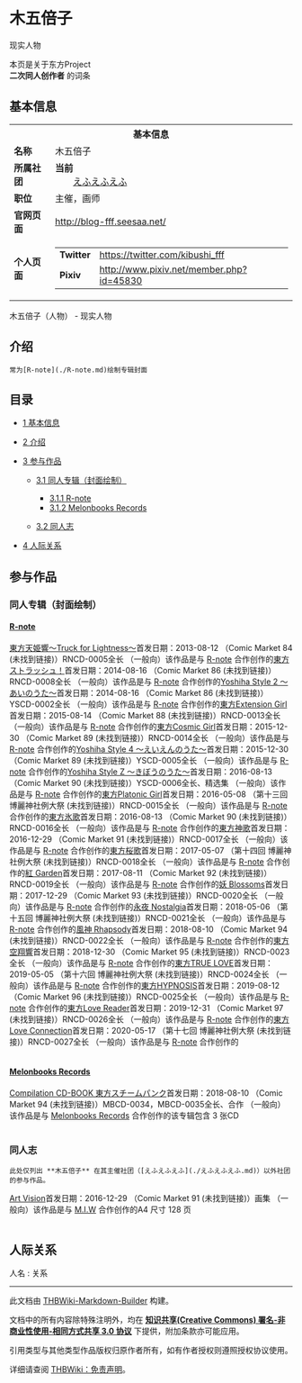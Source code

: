 # 木五倍子

<!-- source html: G:\repos\THBWiki-Markdown-Builder\THBWikiMarkdown\Temp\main\b\b9\ns0%3A%E6%9C%A8%E4%BA%94%E5%80%8D%E5%AD%90.html -->

现实人物

本页是关于东方Project  
 **二次同人创作者** 的词条
## 基本信息

<table><tbody><tr><th colspan="3">基本信息</th></tr><tr><td class="label"><b>名称</b></td><td> 木五倍子 </td></tr><tr><td class="label"><b>所属社团</b></td><td><b>当前</b><div style="margin-left:2em;"><a href="./えふえふえふ.md" title="えふえふえふ">えふえふえふ</a></div></td></tr><tr><td class="label"><b>职位</b></td><td>主催，画师</td></tr><tr><td class="label"><b>官网页面</b></td><td><a rel="nofollow" class="external free" href="http://blog-fff.seesaa.net/">http://blog-fff.seesaa.net/</a></td></tr><tr><td class="label"><b>个人页面</b></td><td><table border="0" cellspacing="0" cellpadding="0"><tbody><tr><td><b>Twitter</b></td><td><a rel="nofollow" class="external free" href="https://twitter.com/kibushi_fff">https://twitter.com/kibushi_fff</a></td></tr><tr><td><b>Pixiv</b></td><td><a rel="nofollow" class="external free" href="http://www.pixiv.net/member.php?id=45830">http://www.pixiv.net/member.php?id=45830</a></td></tr></tbody></table></td></tr></tbody></table>

木五倍子（人物） - 现实人物
## 介绍
```
常为[R-note](./R-note.md)绘制专辑封面
```

## 目录

- [1 基本信息](#基本信息)
- [2 介绍](#介绍)
- [3 参与作品](#参与作品)

  - [3.1 同人专辑（封面绘制）](#同人专辑（封面绘制）)

    - [3.1.1 R-note](#R-note)
    - [3.1.2 Melonbooks Records](#Melonbooks_Records)



  - [3.2 同人志](#同人志)



- [4 人际关系](#人际关系)




## 参与作品
### 同人专辑（封面绘制）
#### [R-note](./R-note.md)
[](./東方天姫響_～Truck_for_Lightness～.md)[東方天姫響～Truck for Lightness～](./東方天姫響_～Truck_for_Lightness～.md)首发日期：2013-08-12 （Comic Market 84 (未找到链接)）RNCD-0005全长 （一般向）该作品是与 [R-note](./R-note.md) 合作创作的[](./東方ストラッシュ！.md)[東方ストラッシュ！](./東方ストラッシュ！.md)首发日期：2014-08-16 （Comic Market 86 (未找到链接)）RNCD-0008全长 （一般向）该作品是与 [R-note](./R-note.md) 合作创作的[](./Yoshiha_Style_2_～あいのうた～.md)[Yoshiha Style 2 ～あいのうた～](./Yoshiha_Style_2_～あいのうた～.md)首发日期：2014-08-16 （Comic Market 86 (未找到链接)）YSCD-0002全长 （一般向）该作品是与 [R-note](./R-note.md) 合作创作的[](./東方Extension_Girl.md)[東方Extension Girl](./東方Extension_Girl.md)首发日期：2015-08-14 （Comic Market 88 (未找到链接)）RNCD-0013全长 （一般向）该作品是与 [R-note](./R-note.md) 合作创作的[](./東方Cosmic_Girl.md)[東方Cosmic Girl](./東方Cosmic_Girl.md)首发日期：2015-12-30 （Comic Market 89 (未找到链接)）RNCD-0014全长 （一般向）该作品是与 [R-note](./R-note.md) 合作创作的[](./Yoshiha_Style_4_～えいえんのうた～.md)[Yoshiha Style 4 ～えいえんのうた～](./Yoshiha_Style_4_～えいえんのうた～.md)首发日期：2015-12-30 （Comic Market 89 (未找到链接)）YSCD-0005全长 （一般向）该作品是与 [R-note](./R-note.md) 合作创作的[](./Yoshiha_Style_Z_～きぼうのうた～.md)[Yoshiha Style Z ～きぼうのうた～](./Yoshiha_Style_Z_～きぼうのうた～.md)首发日期：2016-08-13 （Comic Market 90 (未找到链接)）YSCD-0006全长、​精选集 （一般向）该作品是与 [R-note](./R-note.md) 合作创作的[](./東方Platonic_Girl.md)[東方Platonic Girl](./東方Platonic_Girl.md)首发日期：2016-05-08 （第十三回 博麗神社例大祭 (未找到链接)）RNCD-0015全长 （一般向）该作品是与 [R-note](./R-note.md) 合作创作的[](./東方氷歌.md)[東方氷歌](./東方氷歌.md)首发日期：2016-08-13 （Comic Market 90 (未找到链接)）RNCD-0016全长 （一般向）该作品是与 [R-note](./R-note.md) 合作创作的[](./東方神歌.md)[東方神歌](./東方神歌.md)首发日期：2016-12-29 （Comic Market 91 (未找到链接)）RNCD-0017全长 （一般向）该作品是与 [R-note](./R-note.md) 合作创作的[](./東方桜歌.md)[東方桜歌](./東方桜歌.md)首发日期：2017-05-07 （第十四回 博麗神社例大祭 (未找到链接)）RNCD-0018全长 （一般向）该作品是与 [R-note](./R-note.md) 合作创作的[](./紅_Garden.md)[紅 Garden](./紅_Garden.md)首发日期：2017-08-11 （Comic Market 92 (未找到链接)）RNCD-0019全长 （一般向）该作品是与 [R-note](./R-note.md) 合作创作的[](./妖_Blossoms.md)[妖 Blossoms](./妖_Blossoms.md)首发日期：2017-12-29 （Comic Market 93 (未找到链接)）RNCD-0020全长 （一般向）该作品是与 [R-note](./R-note.md) 合作创作的[](./永夜_Nostalgia.md)[永夜 Nostalgia](./永夜_Nostalgia.md)首发日期：2018-05-06 （第十五回 博麗神社例大祭 (未找到链接)）RNCD-0021全长 （一般向）该作品是与 [R-note](./R-note.md) 合作创作的[](./風神_Rhapsody.md)[風神 Rhapsody](./風神_Rhapsody.md)首发日期：2018-08-10 （Comic Market 94 (未找到链接)）RNCD-0022全长 （一般向）该作品是与 [R-note](./R-note.md) 合作创作的[](./東方空翔響.md)[東方空翔響](./東方空翔響.md)首发日期：2018-12-30 （Comic Market 95 (未找到链接)）RNCD-0023全长 （一般向）该作品是与 [R-note](./R-note.md) 合作创作的[](./東方TRUE_LOVE.md)[東方TRUE LOVE](./東方TRUE_LOVE.md)首发日期：2019-05-05 （第十六回 博麗神社例大祭 (未找到链接)）RNCD-0024全长 （一般向）该作品是与 [R-note](./R-note.md) 合作创作的[](./東方HYPNOSIS.md)[東方HYPNOSIS](./東方HYPNOSIS.md)首发日期：2019-08-12 （Comic Market 96 (未找到链接)）RNCD-0025全长 （一般向）该作品是与 [R-note](./R-note.md) 合作创作的[](./東方Love_Reader.md)[東方Love Reader](./東方Love_Reader.md)首发日期：2019-12-31 （Comic Market 97 (未找到链接)）RNCD-0026全长 （一般向）该作品是与 [R-note](./R-note.md) 合作创作的[](./東方Love_Connection.md)[東方Love Connection](./東方Love_Connection.md)首发日期：2020-05-17 （第十七回 博麗神社例大祭 (未找到链接)）RNCD-0027全长 （一般向）该作品是与 [R-note](./R-note.md) 合作创作的
<table><style data-mw-deduplicate="TemplateStyles:r686458">.mw-parser-output .simple_work{display:grid;min-height:calc(120px + 0.5rem);grid-template-columns:calc(120px + 0.5rem)1fr;grid-template-rows:auto 1fr;grid-template-areas:"cover title""cover props";overflow:hidden}.mw-parser-output .simple_work-cover{grid-area:cover;align-self:center;justify-self:center;overflow:hidden;max-width:100%;max-height:100%;padding:0.25rem;word-break:break-all}.mw-parser-output .simple_work-cover a.new{display:block;text-align:center;padding:0.25rem}.mw-parser-output .simple_work-title{grid-area:title;margin-top:0.25rem;padding-left:0.25rem;font-weight:bold}.mw-parser-output .simple_work-props{grid-area:props;padding-left:0.25rem}.mw-parser-output .simple_work-prop{margin:0.125rem 0}</style>

<link rel="mw-deduplicated-inline-style" href="mw-data:TemplateStyles:r686458">

<link rel="mw-deduplicated-inline-style" href="mw-data:TemplateStyles:r686458">

<link rel="mw-deduplicated-inline-style" href="mw-data:TemplateStyles:r686458">

<link rel="mw-deduplicated-inline-style" href="mw-data:TemplateStyles:r686458">

<link rel="mw-deduplicated-inline-style" href="mw-data:TemplateStyles:r686458">

<link rel="mw-deduplicated-inline-style" href="mw-data:TemplateStyles:r686458">

<link rel="mw-deduplicated-inline-style" href="mw-data:TemplateStyles:r686458">

<link rel="mw-deduplicated-inline-style" href="mw-data:TemplateStyles:r686458">

<link rel="mw-deduplicated-inline-style" href="mw-data:TemplateStyles:r686458">

<link rel="mw-deduplicated-inline-style" href="mw-data:TemplateStyles:r686458">

<link rel="mw-deduplicated-inline-style" href="mw-data:TemplateStyles:r686458">

<link rel="mw-deduplicated-inline-style" href="mw-data:TemplateStyles:r686458">

<link rel="mw-deduplicated-inline-style" href="mw-data:TemplateStyles:r686458">

<link rel="mw-deduplicated-inline-style" href="mw-data:TemplateStyles:r686458">

<link rel="mw-deduplicated-inline-style" href="mw-data:TemplateStyles:r686458">

<link rel="mw-deduplicated-inline-style" href="mw-data:TemplateStyles:r686458">

<link rel="mw-deduplicated-inline-style" href="mw-data:TemplateStyles:r686458">

<link rel="mw-deduplicated-inline-style" href="mw-data:TemplateStyles:r686458">

<link rel="mw-deduplicated-inline-style" href="mw-data:TemplateStyles:r686458">
</table>


#### [Melonbooks Records](./Melonbooks_Records.md)
[](./Compilation_CD-BOOK_東方スチームパンク.md)[Compilation CD-BOOK 東方スチームパンク](./Compilation_CD-BOOK_東方スチームパンク.md)首发日期：2018-08-10 （Comic Market 94 (未找到链接)）MBCD-0034，MBCD-0035全长、​合作 （一般向）该作品是与 [Melonbooks Records](./Melonbooks_Records.md) 合作创作的该专辑包含 3 张CD
<table><link rel="mw-deduplicated-inline-style" href="mw-data:TemplateStyles:r686458">
</table>


### 同人志
```
此处仅列出 **木五倍子** 在其主催社团（[えふえふえふ](./えふえふえふ.md)）以外社团的参与作品。
```

[](./Art_Vision.md)[Art Vision](./Art_Vision.md)首发日期：2016-12-29 （Comic Market 91 (未找到链接)）画集 （一般向）该作品是与 [M.I.W](./M.I.W.md) 合作创作的A4&#160;尺寸 128&#160;页
<table><link rel="mw-deduplicated-inline-style" href="mw-data:TemplateStyles:r686458">
</table>


## 人际关系
人名
: 关系





---

此文档由 [THBWiki-Markdown-Builder](https://github.com/Delsin-Yu/THBWiki-Markdown-Builder) 构建。

文档中的所有内容除特殊注明外，均在 [**知识共享(Creative Commons) 署名-非商业性使用-相同方式共享 3.0 协议**](https://creativecommons.org/licenses/by-sa/3.0/deed.zh-hans) 下提供，附加条款亦可能应用。

引用类型与其他类型作品版权归原作者所有，如有作者授权则遵照授权协议使用。

详细请查阅 [THBWiki：免责声明](https://thbwiki.cc/THBWiki:%E5%85%8D%E8%B4%A3%E5%A3%B0%E6%98%8E)。

